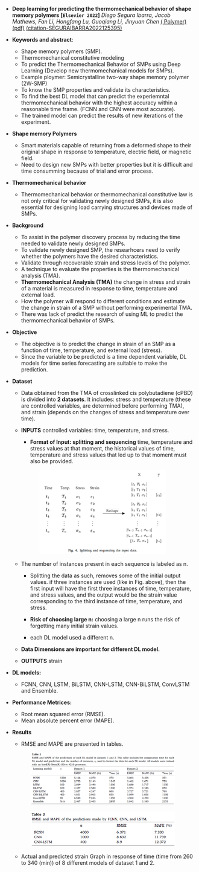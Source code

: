 - **Deep learning for predicting the thermomechanical behavior of shape
memory polymers**
 **[`Elsevier 2022`]** *Diego Segura Ibarra, Jacob Mathews, Fan Li, Hongfang Lu, Guoqiang Li, Jinyuan Chen* [( Polymer)](https://www.sciencedirect.com/science/article/abs/pii/S0032386122008825) [(pdf)](./paper-pdf/Polymer%20paper.pdf) [(citation-SEGURAIBARRA2022125395)](./../citation_articles.md)

 - **Keywords and abstract**:
    - Shape memory polymers (SMP).
    - Thermomechanical constitutive modeling
    - To predict the Thermomechanical Behavior of SMPs using Deep Learning (Develop new thermomechanical models for SMPs).
    - Example ploymer: Semicrystalline two-way shape memory polymer (2W-SMP)
    - To know the SMP properties and validate its characteristics.
    - To find the best DL model that can predict the experiemntal thermomechanical behavior with the highest accuracy within a reasonable time frame. (FCNN and CNN were most accurate).
    - The trained model can predict the results of new iterations of the experiment.

- **Shape memory Polymers**
    - Smart materials capable of returning from a deformed shape to their original shape in response to temperature, electric field, or magnetic field.
    - Need to design new SMPs with better properties but it is difficult and time consumming because of trial and error process.

- **Thermomechanical behavior**
    - Thermomechanical behavior or thermomechanical constitutive law is not only critical for validating newly designed SMPs, it is also essential for designing load carrying structures and devices made of SMPs.

- **Background**
    - To assist in the polymer discovery process by reducing the time needed to validate newly designed SMPs.
    - To validate newly designed SMP, the researhcers need to verify whether the polymers have the desired characteristics.
    - Validate through recoverable strain and stress levels of the polymer.
    - A technique to evaluate the properties is the thermomechanical analysis (TMA).
    - **Thermomechanical Analysis (TMA)** the change in stress and strain of a material is measured in response to time, temperature and external load.
    - How the polymer will respond to different conditions and estimate the change in strain of a SMP without performing experimental TMA.
    - There was lack of predict the research of using ML to predict the thermomechanical behavior of SMPs.

- **Objective**
    - The objective is to predict the change in strain of an SMP as a function of time, temperature, and external load (stress).
    - Since the variable to be predicted is a time dependent variable, DL models for time series forecasting are suitable to make the prediction.

- **Dataset**
    - Data obtained from the TMA of crosslinked cis polybutadiene (cPBD) is divided into **2 datasets**. It includes: stress and temperature (these are controlled variables, are determined before performing TMA), and strain (depends on the changes of stress and temperature over time).

    - **INPUTS** controlled variables: time, temperature, and stress.
    
        - **Format of Input: splitting and sequencing** time, temperature and stress values at that moment, the historical values of time, temperature and stress values that led up to that moment must also be provided.

  <p align="center">
  <img src="./images/SMP-polymer-DL.PNG" width="70%">
  </p>

    - The number of instances present in each sequence is labeled as n.
        - Splitting the data as such, removes some of the initial output values. if three instances are used (like in Fig. above), then the first input will have the first three instances of time, temperature, and stress values, and the output would be the strain value corresponding to the third instance of time, temperature, and stress.

        - **Risk of choosing large n:** choosing a large n runs the risk of forgetting many initial strain values.
        - each DL model used a different n. 
    
    - **Data Dimensions are important for different DL model.**

    - **OUTPUTS** strain

- **DL models:**
    - FCNN, CNN, LSTM, BiLSTM, CNN-LSTM, CNN-BiLSTM, ConvLSTM and Ensemble.

- **Performance Metrices:**
    - Root mean squared error (RMSE).
    - Mean absolute percent error (MAPE).


- **Results**
    - RMSE and MAPE are presented in tables.
    <p align="center">
    <img src="./images/SMP-polymer-table.PNG" width="80%">
    </p>

    <p align="center">
    <img src="./images/SMP-polymer-table-1.PNG" width="80%">
    </p>

    - Actual and predicted strain Graph in response of time (time from 260 to 340 (min)) of 8 different models of dataset 1 and 2.


